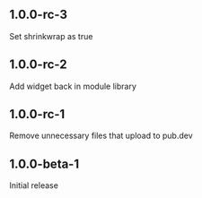 ## 1.0.0-rc-3

Set shrinkwrap as true

## 1.0.0-rc-2

Add widget back in module library

## 1.0.0-rc-1

Remove unnecessary files that upload to pub.dev

## 1.0.0-beta-1

Initial release
